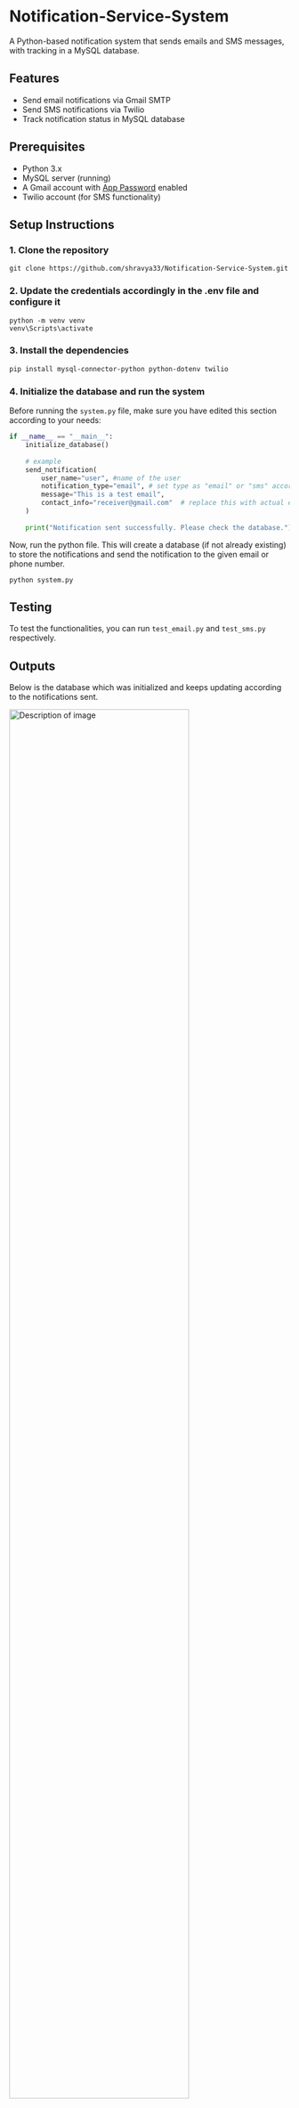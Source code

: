 # Notification-Service-System
A Python-based notification system that sends emails and SMS messages, with tracking in a MySQL database.

## Features

- Send email notifications via Gmail SMTP
- Send SMS notifications via Twilio
- Track notification status in MySQL database

## Prerequisites

- Python 3.x
- MySQL server (running)
- A Gmail account with [App Password](https://myaccount.google.com/apppasswords) enabled
- Twilio account (for SMS functionality)

## Setup Instructions

### 1. Clone the repository

```
git clone https://github.com/shravya33/Notification-Service-System.git
```

### 2. Update the credentials accordingly in the .env file and configure it
```
python -m venv venv
venv\Scripts\activate
```

### 3. Install the dependencies
```
pip install mysql-connector-python python-dotenv twilio
```

### 4. Initialize the database and run the system
Before running the ```system.py``` file, make sure you have edited this section according to your needs:
```python
if __name__ == "__main__":
    initialize_database()
    
    # example
    send_notification(
        user_name="user", #name of the user
        notification_type="email", # set type as "email" or "sms" accordingly
        message="This is a test email",
        contact_info="receiver@gmail.com"  # replace this with actual email/phone
    )
    
    print("Notification sent successfully. Please check the database.")
```
Now, run the python file. This will create a database (if not already existing) to store the notifications and send the notification to the given email or phone number.
```
python system.py
```

## Testing
To test the functionalities, you can run ```test_email.py``` and ```test_sms.py``` respectively.


## Outputs
Below is the database which was initialized and keeps updating according to the notifications sent.

<img src="https://github.com/user-attachments/assets/5a73a317-76ed-494a-9a39-17b76126806d" 
     alt="Description of image" 
     width="80%">

